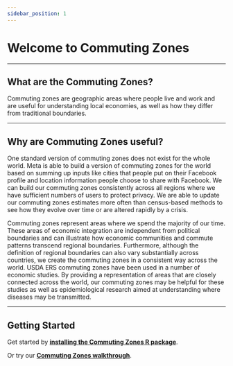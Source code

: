 ```yaml
---
sidebar_position: 1
---
```


# Welcome to Commuting Zones

---
## What are the Commuting Zones?

Commuting zones are geographic areas where people live and work and are useful for understanding local economies, as well as how they differ from traditional boundaries.

---

## Why are Commuting Zones useful?

One standard version of commuting zones does not exist for the whole world. Meta is able to build a version of commuting zones for the world based on summing up inputs like cities that people put on their Facebook profile and location information people choose to share with Facebook. We can build our commuting zones consistently across all regions where we have sufficient numbers of users to protect privacy. We are able to update our commuting zones estimates more often than census-based methods to see how they evolve over time or are altered rapidly by a crisis. ​

Commuting zones represent areas where we spend the majority of our time. These areas of economic integration are independent from political boundaries and can illustrate how economic communities and commute patterns transcend regional boundaries. Furthermore, although the definition of regional boundaries can also vary substantially across countries, we create the commuting zones in a consistent way across the world. USDA ERS commuting zones have been used in a number of economic studies. By providing a representation of areas that are closely connected across the world, our commuting zones may be helpful for these studies as well as epidemiological research aimed at understanding where diseases may be transmitted.

---

## Getting Started

Get started by **[installing the Commuting Zones R package](https://github.com/facebookincubator/CommutingZones)**.

Or try our **[Commuting Zones walkthrough](./Methodology/congratulations)**.
